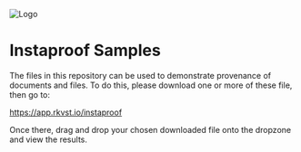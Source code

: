 ![Logo](https://github.com/rkvst/instaproof-samples/blob/e1bc70e2d6730ffd71f0d7b21b37a6222834aa5d/RKVST_Logo_CMYK_Large.png)


# Instaproof Samples

The files in this repository can be used to demonstrate provenance of documents and files. To do this, please download one or more of these file, then go to:

https://app.rkvst.io/instaproof

Once there, drag and drop your chosen downloaded file onto the dropzone and view the results.
